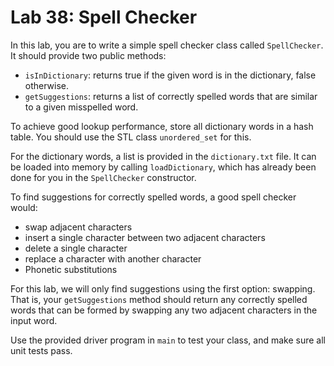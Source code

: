 # Lab 38: Spell Checker

In this lab, you are to write a simple spell checker class called `SpellChecker`. It should provide two public methods:

* `isInDictionary`: returns true if the given word is in the dictionary, false otherwise.
* `getSuggestions`: returns a list of correctly spelled words that are similar to a given misspelled word.

To achieve good lookup performance, store all dictionary words in a hash table. You should use the STL class `unordered_set` for this.

For the dictionary words, a list is provided in the `dictionary.txt` file. It can be loaded into memory by calling `loadDictionary`, which has already been done for you in the `SpellChecker` constructor.

To find suggestions for correctly spelled words, a good spell checker would:

* swap adjacent characters
* insert a single character between two adjacent characters
* delete a single character
* replace a character with another character
* Phonetic substitutions

For this lab, we will only find suggestions using the first option: swapping. That is, your `getSuggestions` method should return any correctly spelled words that can be formed by swapping any two adjacent characters in the input word.

Use the provided driver program in `main` to test your class, and make sure all unit tests pass.
